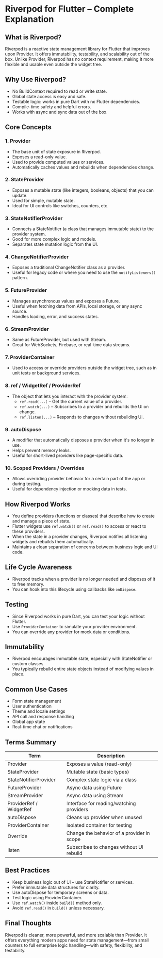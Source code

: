 # Riverpod for Flutter – Complete Explanation

## What is Riverpod?

Riverpod is a reactive state management library for Flutter that improves upon Provider. It offers immutability, testability, and scalability out of the box. Unlike Provider, Riverpod has no context requirement, making it more flexible and usable even outside the widget tree.

## Why Use Riverpod?

- No BuildContext required to read or write state.
- Global state access is easy and safe.
- Testable logic: works in pure Dart with no Flutter dependencies.
- Compile-time safety and helpful errors.
- Works with async and sync data out of the box.

## Core Concepts

### 1. Provider

- The base unit of state exposure in Riverpod.
- Exposes a read-only value.
- Used to provide computed values or services.
- Automatically caches values and rebuilds when dependencies change.

### 2. StateProvider

- Exposes a mutable state (like integers, booleans, objects) that you can update.
- Used for simple, mutable state.
- Ideal for UI controls like switches, counters, etc.

### 3. StateNotifierProvider

- Connects a StateNotifier (a class that manages immutable state) to the provider system.
- Good for more complex logic and models.
- Separates state mutation logic from the UI.

### 4. ChangeNotifierProvider

- Exposes a traditional ChangeNotifier class as a provider.
- Useful for legacy code or where you need to use the `notifyListeners()` pattern.

### 5. FutureProvider

- Manages asynchronous values and exposes a Future.
- Useful when fetching data from APIs, local storage, or any async source.
- Handles loading, error, and success states.

### 6. StreamProvider

- Same as FutureProvider, but used with Stream.
- Great for WebSockets, Firebase, or real-time data streams.

### 7. ProviderContainer

- Used to access or override providers outside the widget tree, such as in unit tests or background services.

### 8. ref / WidgetRef / ProviderRef

- The object that lets you interact with the provider system:
  - `ref.read(...)` – Get the current value of a provider.
  - `ref.watch(...)` – Subscribes to a provider and rebuilds the UI on change.
  - `ref.listen(...)` – Responds to changes without rebuilding UI.

### 9. autoDispose

- A modifier that automatically disposes a provider when it's no longer in use.
- Helps prevent memory leaks.
- Useful for short-lived providers like page-specific data.

### 10. Scoped Providers / Overrides

- Allows overriding provider behavior for a certain part of the app or during testing.
- Useful for dependency injection or mocking data in tests.

## How Riverpod Works

- You define providers (functions or classes) that describe how to create and manage a piece of state.
- Flutter widgets use `ref.watch()` or `ref.read()` to access or react to these providers.
- When the state in a provider changes, Riverpod notifies all listening widgets and rebuilds them automatically.
- Maintains a clean separation of concerns between business logic and UI code.

## Life Cycle Awareness

- Riverpod tracks when a provider is no longer needed and disposes of it to free memory.
- You can hook into this lifecycle using callbacks like `onDispose`.

## Testing

- Since Riverpod works in pure Dart, you can test your logic without Flutter.
- Use `ProviderContainer` to simulate your provider environment.
- You can override any provider for mock data or conditions.

## Immutability

- Riverpod encourages immutable state, especially with StateNotifier or custom classes.
- You typically rebuild entire state objects instead of modifying values in place.

## Common Use Cases

- Form state management
- User authentication
- Theme and locale settings
- API call and response handling
- Global app state
- Real-time chat or notifications

## Terms Summary

| Term                   | Description                                      |
|------------------------|--------------------------------------------------|
| Provider               | Exposes a value (read-only)                      |
| StateProvider          | Mutable state (basic types)                      |
| StateNotifierProvider  | Complex state logic via a class                  |
| FutureProvider         | Async data using Future                          |
| StreamProvider         | Async data using Stream                          |
| ProviderRef / WidgetRef| Interface for reading/watching providers         |
| autoDispose           | Cleans up provider when unused                    |
| ProviderContainer      | Isolated container for testing                   |
| Override               | Change the behavior of a provider in scope       |
| listen                 | Subscribes to changes without UI rebuild         |

## Best Practices

- Keep business logic out of UI – use StateNotifier or services.
- Prefer immutable data structures for clarity.
- Use autoDispose for temporary screens or data.
- Test logic using ProviderContainer.
- Use `ref.watch()` inside `build()` method only.
- Avoid `ref.read()` in `build()` unless necessary.

## Final Thoughts

Riverpod is cleaner, more powerful, and more scalable than Provider. It offers everything modern apps need for state management—from small counters to full enterprise logic handling—with safety, flexibility, and testability.